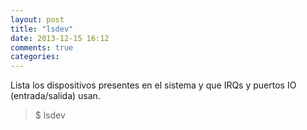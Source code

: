 ```yaml
---
layout: post
title: "lsdev"
date: 2013-12-15 16:12
comments: true
categories: 
---
```

Lista los dispositivos presentes en el sistema y que IRQs y puertos IO (entrada/salida) usan.

>$ lsdev

